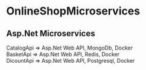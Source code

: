 # OnlineShopMicroservices
## Asp.Net Microservices

CatalogApi => Asp.Net Web API, MongoDb, Docker <br/>
BasketApi => Asp.Net Web API, Redis, Docker <br/>
DicountApi => Asp.Net Web API, Postgresql, Docker <br/>
